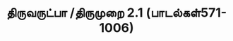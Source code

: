 ---
title: 	திருவருட்பா /திருமுறை 2.1 (பாடல்கள்571-1006)
weight: 47
authors:
  - rmhari
tags:
  - cake
  - chocolate
---